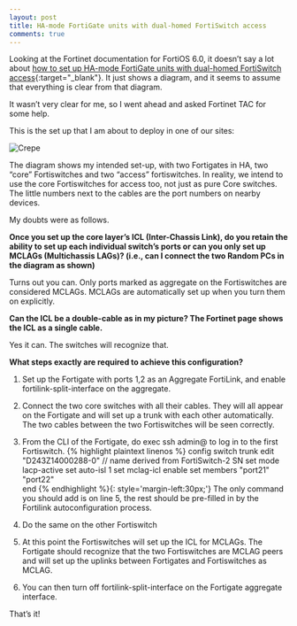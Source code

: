 ```yaml
---
layout: post
title: HA-mode FortiGate units with dual-homed FortiSwitch access
comments: true
---
```


Looking at the Fortinet documentation for FortiOS 6.0, it doesn’t say a lot about [how to set up HA-mode FortiGate units with dual-homed FortiSwitch access](https://help.fortinet.com/fos60hlp/60/Content/FortiOS/fortigate-managing-fortiswitch/Stacking.htm#HA-mode5){:target="_blank"}. It just shows a diagram, and it seems to assume that everything is clear from that diagram.

It wasn’t very clear for me, so I went ahead and asked Fortinet TAC for some help.

This is the set up that I am about to deploy in one of our sites:

![Crepe](https://s3-media3.fl.yelpcdn.com/bphoto/cQ1Yoa75m2yUFFbY2xwuqw/348s.jpg)

The diagram shows my intended set-up, with two Fortigates in HA, two “core” Fortiswitches and two “access” fortiswitches. In reality, we intend to use the core Fortiswitches for access too, not just as pure Core switches. The little numbers next to the cables are the port numbers on nearby devices.

My doubts were as follows.

**Once you set up the core layer’s ICL (Inter-Chassis Link), do you retain the ability to set up each individual switch’s ports or can you only set up MCLAGs (Multichassis LAGs)? (i.e., can I connect the two Random PCs in the diagram as shown)**

Turns out you can. Only ports marked as aggregate on the Fortiswitches are considered MCLAGs.
MCLAGs are automatically set up when you turn them on explicitly.

**Can the ICL be a double-cable as in my picture? The Fortinet page shows the ICL as a single cable.**

Yes it can. The switches will recognize that.

**What steps exactly are required to achieve this configuration?**

1. Set up the Fortigate with ports 1,2 as an Aggregate FortiLink, and enable fortilink-split-interface on the aggregate.
2. Connect the two core switches with all their cables. They will all appear on the Fortigate and will set up a trunk with each other automatically. The two cables between the two Fortiswitches will be seen correctly.
3. From the CLI of the Fortigate, do exec ssh admin@<FSW-IP> to log in to the first Fortiswitch.
    {% highlight plaintext linenos %}
config switch trunk
    edit "D243Z14000288-0" // name derived from FortiSwitch-2 SN
        set mode lacp-active
        set auto-isl 1
        set mclag-icl enable
        set members "port21" "port22"             
    end
{% endhighlight %}{: style='margin-left:30px;'}
    The only command you should add is on line 5, the rest should be pre-filled in by the Fortilink autoconfiguration process.

4. Do the same on the other Fortiswitch
5. At this point the Fortiswitches will set up the ICL for MCLAGs. The Fortigate should recognize that the two Fortiswitches are MCLAG peers and will set up the uplinks between Fortigates and Fortiswitches as MCLAG.
6. You can then turn off fortilink-split-interface on the Fortigate aggregate interface.

That’s it!
